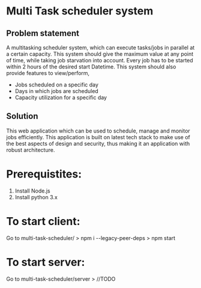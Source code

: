# Multi Task scheduler system

## Problem statement
A multitasking scheduler system, which can execute tasks/jobs in parallel at a certain capacity. This system should give the maximum value at any point of time, while taking job starvation into account. Every job has to be started within 2 hours of the desired start Datetime. This system should also provide features to view/perform,

* Jobs scheduled on a specific day 
* Days in which jobs are scheduled
* Capacity utilization for a specific day

## Solution
This web application which can be used to schedule, manage and monitor jobs efficiently. This application is built on latest tech stack to make use of the best aspects of design and security, thus making it an application with robust architecture.  


# Prerequistites:
1. Install Node.js
2. Install python​ 3.x

# To start client:
Go to multi-task-scheduler/
    > npm i --legacy-peer-deps
    > npm start

# To start server:
Go to multi-task-scheduler/server
    > //TODO
